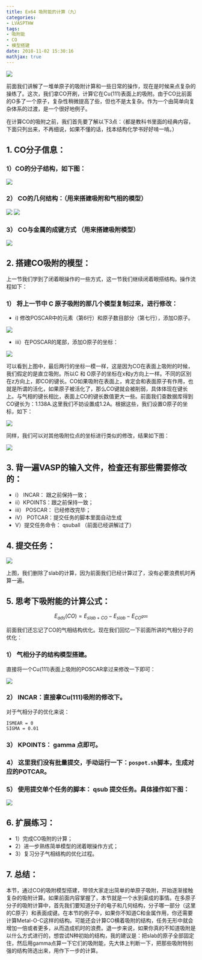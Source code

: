 ```yaml
---
title: Ex64 吸附能的计算（九）
categories: 
- LVASPTHW
tags: 
- 吸附能
- CO
- 模型搭建
date: 2018-11-02 15:30:16
mathjax: true
---
```




![](ex64/ex64-00.png)

前面我们讲解了一堆单原子的吸附计算和一些日常的操作，现在是时候来点复杂的操练了。这次，我们拿CO开刷，计算它在Cu(111)表面上的吸附。由于CO比前面的O多了一个原子，复杂性稍微提高了些，但也不是太复杂。作为一个由简单向复杂体系的过渡，是一个很好地例子。

在计算CO的吸附之前，我们首先要了解以下3点：（都是教科书里面的经典内容，下面只列出来，不再细说，如果不懂的话，找本结构化学书好好啃一啃。）

## 1. CO分子信息：

### 1）CO的分子结构，如下图：

![](ex64/ex64-01.png)

### 2） CO的几何结构：（用来搭建吸附和气相的模型）

![](ex64/ex64-02.png)
![](ex64/ex64-03.png)

### 3） CO与金属的成键方式 （用来搭建吸附模型）

![](ex64/ex64-04.png)

## 2. 搭建CO吸附的模型： 

上一节我们学到了闭着眼操作的一些方式，这一节我们继续闭着眼搭结构。操作流程如下：

### 1） 将上一节中 C 原子吸附的那几个模型复制过来，进行修改：

- i) 修改POSCAR中的元素（第6行）和原子数目部分（第七行），添加O原子。

![](ex64/ex64-05.png)

- iii）在POSCAR的尾部，添加O原子的坐标：

![](ex64/ex64-06.png)

可以看到上图中，最后两行的坐标一模一样，这是因为CO在表面上吸附的时候，我们假定的是直立吸附。所以C 和 O原子的坐标在x和y方向上一样。不同的区别在z方向上，即CO的键长。CO如果吸附在表面上，肯定会和表面原子有作用，也就是所谓的活化，如果原子被活化了，那么CO键就会被削弱，具体体现在键长上。与气相的键长相比，表面上CO的键长数值更大一些。前面我们查数据库得到CO键长为：1.138A.这里我们不妨设置成1.2A。根据这些，我们设置O原子的坐标，如下：

![](ex64/ex64-07.png)

同样，我们可以对其他吸附位点的坐标进行类似的修改，结果如下图：

![](ex64/ex64-08.png)

## 3. 背一遍VASP的输入文件，检查还有那些需要修改的：

- i） INCAR： 跟之前保持一致；
- ii）KPOINTS：跟之前保持一致；
- iii） POSCAR： 已经修改完毕；
- iV） POTCAR：提交任务的脚本里面自动生成
- V）提交任务命令： qsuball （前面已经讲解过了）

## 4. 提交任务：

![](ex64/ex64-09.png)

上图，我们删除了slab的计算，因为前面我们已经计算过了，没有必要浪费机时再算一遍。

## 5. 思考下吸附能的计算公式：

$$
E_{ads}(CO) = E_{slab+CO} - E_{slab} - E_{CO^{gas}}
$$

前面我们还忘记了CO的气相结构优化。现在我们回忆一下前面所讲的气相分子的优化：

### 1） 气相分子的结构模型搭建。

直接将一个Cu(111)表面上吸附的POSCAR拿过来修改一下即可：

![](ex64/ex64-10.png)

### 2） INCAR：直接拿Cu(111)吸附的修改下。

对于气相分子的优化来说：

```
ISMEAR = 0 
SIGMA = 0.01
```

### 3） KPOINTS： gamma 点即可。

### 4） 这里我们没有批量提交，手动运行一下：`pospot.sh`脚本，生成对应的POTCAR。

### 5） 使用提交单个任务的脚本： qsub  提交任务。具体操作如下图：

![](ex64/ex64-11.png)

## 6. 扩展练习：

- 1）完成CO吸附的计算；
- 2）进一步熟练简单模型的闭着眼操作方式；
- 3）复习分子气相结构的优化过程。

## 7. 总结： 

本节，通过CO的吸附模型搭建，带领大家走出简单的单原子吸附，开始逐渐接触复杂的吸附计算。如果前面内容掌握了，本节就是一个水到渠成的事情。在多原子分子的吸附计算中，首先我们要知道分子的电子和几何结构，分子哪一部分（这里的C原子）和表面成键。在本节的例子中，如果你不知道C和金属作用，你还需要计算Metal-O-C这样的结构。可能还会计算CO横着吸附的结构，任务无形中就会增加一倍或者更多，从而造成机时的浪费。退一步来说，如果你真的不知道吸附是以什么方式进行的，想尝试N种初始的结构，我的建议是：把slab的原子全部固定住，然后用gamma点算一下它们的吸附能，先大体上判断一下，把那些吸附特别强的结构筛选出来，用作下一步的计算。
